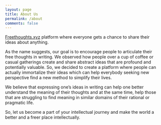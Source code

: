 ```yaml
---
layout: page
title: About Us
permalink: /about
comments: false
---
```

[Freethoughts.xyz](https://www.google.com/url?q=http://Freethoughts.xyz&sa=D&source=hangouts&ust=1610968235532000&usg=AFQjCNGh1l1l8YxmRxPYEdMdoE_mNH5Yjg) platform where everyone gets a chance to share their ideas about anything.  
  
As the name suggests, our goal is to encourage people to articulate their free thoughts in writing. We observed how people over a cup of coffee or casual gatherings create and share abstract ideas that are profound and potentially valuable. So, we decided to create a platform where people can actually immortalize their ideas which can help everybody seeking new perspective find a new method to simplify their lives.  
  
We believe that expressing one’s ideas in writing can help one better understand the meaning of their thoughts and at the same time, help those that are struggling to find meaning in similar domains of their rational or pragmatic life.  
  
So, let us become a part of your intellectual journey and make the world a better and a freer place intellectually.